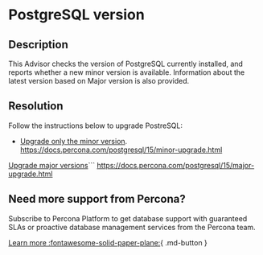 # PostgreSQL version 

## Description

This Advisor checks the version of PostgreSQL currently installed, and reports whether a new minor version is available. Information about the latest version based on Major version is also provided.


## Resolution
Follow the instructions below to upgrade PostreSQL:


- [Upgrade only the minor version](https://docs.percona.com/postgresql/15/minor-upgrade.html).
https://docs.percona.com/postgresql/15/minor-upgrade.html

[Upgrade major versions](https://docs.percona.com/postgresql/15/major-upgrade.html)```
https://docs.percona.com/postgresql/15/major-upgrade.html



## Need more support from Percona?

Subscribe to Percona Platform to get database support with guaranteed SLAs or proactive database management services from the Percona team.

[Learn more :fontawesome-solid-paper-plane:](https://per.co.na/subscribe){ .md-button }
